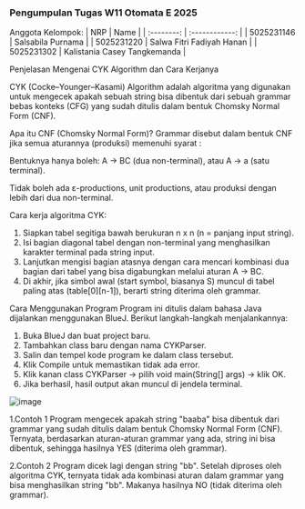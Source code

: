 ### Pengumpulan Tugas W11 Otomata E 2025
Anggota Kelompok:
|    NRP     |      Name      |
| :--------: | :------------: |
| 5025231146 | Salsabila Purnama   |
| 5025231220 | Salwa Fitri Fadiyah Hanan   |
| 5025231302 | Kalistania Casey Tangkemanda   |

Penjelasan Mengenai CYK Algorithm dan Cara Kerjanya

CYK (Cocke–Younger–Kasami) Algorithm adalah algoritma yang digunakan untuk mengecek apakah sebuah string bisa dibentuk dari sebuah grammar bebas konteks (CFG) yang sudah ditulis dalam bentuk Chomsky Normal Form (CNF).

Apa itu CNF (Chomsky Normal Form)?
Grammar disebut dalam bentuk CNF jika semua aturannya (produksi) memenuhi syarat :

Bentuknya hanya boleh:
A → BC (dua non-terminal), 
       atau
A → a (satu terminal).

Tidak boleh ada ε-productions, unit productions, atau produksi dengan lebih dari dua non-terminal.

Cara kerja algoritma CYK:
1. Siapkan tabel segitiga bawah berukuran n x n (n = panjang input string).
2. Isi bagian diagonal tabel dengan non-terminal yang menghasilkan karakter terminal pada string input.
3. Lanjutkan mengisi bagian atasnya dengan cara mencari kombinasi dua bagian dari tabel yang bisa digabungkan melalui aturan A → BC.
4. Di akhir, jika simbol awal (start symbol, biasanya S) muncul di tabel paling atas (table[0][n-1]), berarti string diterima oleh grammar.

Cara Menggunakan Program
Program ini ditulis dalam bahasa Java dijalankan menggunakan BlueJ. Berikut langkah-langkah menjalankannya:
1. Buka BlueJ dan buat project baru.
2. Tambahkan class baru dengan nama CYKParser.
3. Salin dan tempel kode program ke dalam class tersebut.
4. Klik Compile untuk memastikan tidak ada error.
5. Klik kanan class CYKParser → pilih void main(String[] args) → klik OK.
6. Jika berhasil, hasil output akan muncul di jendela terminal.

![image](https://github.com/user-attachments/assets/2de2ada8-0617-40bf-a5b2-af07f59f10ef)

1.Contoh 1
Program mengecek apakah string "baaba" bisa dibentuk dari grammar yang sudah ditulis dalam bentuk Chomsky Normal Form (CNF).
Ternyata, berdasarkan aturan-aturan grammar yang ada, string ini bisa dibentuk, sehingga hasilnya YES (diterima oleh grammar).

2.Contoh 2
Program dicek lagi dengan string "bb".
Setelah diproses oleh algoritma CYK, ternyata tidak ada kombinasi aturan dalam grammar yang bisa menghasilkan string "bb".
Makanya hasilnya NO (tidak diterima oleh grammar).



